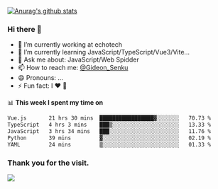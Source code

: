 [![Anurag's github stats](https://github-readme-stats.vercel.app/api?username=gideonsenku)](https://github.com/anuraghazra/github-readme-stats)
### Hi there 👋
- 🔭 I’m currently working at echotech
- 🌱 I’m currently learning JavaScript/TypeScript/Vue3/Vite...
- 💬 Ask me about: JavaScript/Web Spidder 
- 📫 How to reach me: [@Gideon_Senku](https://t.me/Gideon_Senku)
- 😄 Pronouns: ...
- ⚡ Fun fact: I ❤️ 🎵

📊 **This week I spent my time on**
<!--START_SECTION:waka-->

```txt
Vue.js       21 hrs 30 mins  █████████████████▓░░░░░░░   70.73 %
TypeScript   4 hrs 3 mins    ███▒░░░░░░░░░░░░░░░░░░░░░   13.33 %
JavaScript   3 hrs 34 mins   ███░░░░░░░░░░░░░░░░░░░░░░   11.76 %
Python       39 mins         ▓░░░░░░░░░░░░░░░░░░░░░░░░   02.19 %
YAML         24 mins         ▒░░░░░░░░░░░░░░░░░░░░░░░░   01.33 %
```

<!--END_SECTION:waka-->


### Thank you for the visit.
![](http://profile-counter.glitch.me/gideonsenku/count.svg)
<!--
**GideonSenku/GideonSenku** is a ✨ _special_ ✨ repository because its `README.md` (this file) appears on your GitHub profile.

Here are some ideas to get you started:

- 🔭 I’m currently working on ...
- 🌱 I’m currently learning ...
- 👯 I’m looking to collaborate on ...
- 🤔 I’m looking for help with ...
- 💬 Ask me about ...
- 📫 How to reach me: ...
- 😄 Pronouns: ...
- ⚡ Fun fact: ...
-->

